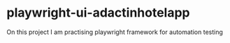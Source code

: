 # playwright-ui-adactinhotelapp
On this project I am practising playwright framework for automation testing
